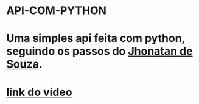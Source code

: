 # API-COM-PYTHON
# Uma simples api feita com python, seguindo os passos do <a href="https://github.com/Jhonatan-de-Souza">Jhonatan de Souza</a>.
#  <a href="https://www.youtube.com/watch?v=FBLAV1SbJFk&t=375s">link do vídeo </a>
